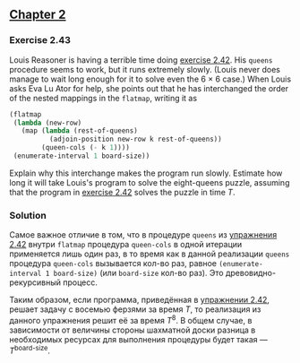 ## [Chapter 2](../index.md#2-Building-Abstractions-with-Data)

### Exercise 2.43

Louis Reasoner is having a terrible time doing [exercise 2.42](./Exercise%202.42.md). His `queens` procedure seems to work, but it runs extremely slowly. (Louis never does manage to wait long enough for it to solve even the 6 × 6 case.) When Louis asks Eva Lu Ator for help, she points out that he has interchanged the order of the nested mappings in the `flatmap`, writing it as

```scheme
(flatmap
 (lambda (new-row)
   (map (lambda (rest-of-queens)
          (adjoin-position new-row k rest-of-queens))
        (queen-cols (- k 1))))
 (enumerate-interval 1 board-size))
```

Explain why this interchange makes the program run slowly. Estimate how long it will take Louis's program to solve the eight-queens puzzle, assuming that the program in [exercise 2.42](./Exercise%202.42.md) solves the puzzle in time _T_.

### Solution

Самое важное отличие в том, что в процедуре `queens` из [упражнения 2.42](./Exercise%202.42.md) внутри `flatmap` процедура `queen-cols` в одной итерации применяется лишь один раз, в то время как в данной реализации `queens` процедура `queen-cols` вызывается кол-во раз, равное `(enumerate-interval 1 board-size)` (или `board-size` кол-во раз). Это древовидно-рекурсивный процесс.

Таким образом, если программа, приведённая в [упражнении 2.42](./Exercise%202.42.md), решает задачу с восемью ферзями за время _T_, то реализация из данного упражнения решит её за время _T_<sup>8</sup>. В общем случае, в зависимости от величины стороны шахматной доски разница в необходимых ресурсах для выполнения процедуры будет такая — _T_<sup>board-size</sup>.

